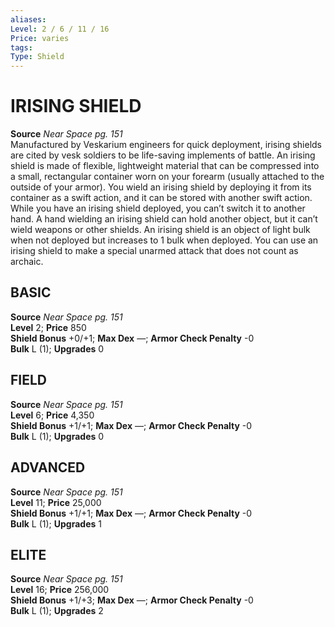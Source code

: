 ```yaml
---
aliases: 
Level: 2 / 6 / 11 / 16
Price: varies
tags: 
Type: Shield
---
```

# IRISING SHIELD
**Source** _Near Space pg. 151_  
Manufactured by Veskarium engineers for quick deployment, irising shields are cited by vesk soldiers to be life-saving implements of battle. An irising shield is made of flexible, lightweight material that can be compressed into a small, rectangular container worn on your forearm (usually attached to the outside of your armor). You wield an irising shield by deploying it from its container as a swift action, and it can be stored with another swift action. While you have an irising shield deployed, you can’t switch it to another hand. A hand wielding an irising shield can hold another object, but it can’t wield weapons or other shields. An irising shield is an object of light bulk when not deployed but increases to 1 bulk when deployed. You can use an irising shield to make a special unarmed attack that does not count as archaic.

##  BASIC

**Source** _Near Space pg. 151_  
**Level** 2; **Price** 850  
**Shield Bonus** +0/+1; **Max Dex** —; **Armor Check Penalty** -0  
**Bulk** L (1); **Upgrades** 0

##  FIELD

**Source** _Near Space pg. 151_  
**Level** 6; **Price** 4,350  
**Shield Bonus** +1/+1; **Max Dex** —; **Armor Check Penalty** -0  
**Bulk** L (1); **Upgrades** 0

##  ADVANCED

**Source** _Near Space pg. 151_  
**Level** 11; **Price** 25,000  
**Shield Bonus** +1/+1; **Max Dex** —; **Armor Check Penalty** -0  
**Bulk** L (1); **Upgrades** 1

##  ELITE

**Source** _Near Space pg. 151_  
**Level** 16; **Price** 256,000  
**Shield Bonus** +1/+3; **Max Dex** —; **Armor Check Penalty** -0  
**Bulk** L (1); **Upgrades** 2